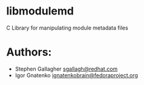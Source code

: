 # libmodulemd
C Library for manipulating module metadata files

# Authors:
* Stephen Gallagher <sgallagh@redhat.com>
* Igor Gnatenko <ignatenkobrain@fedoraproject.org>
